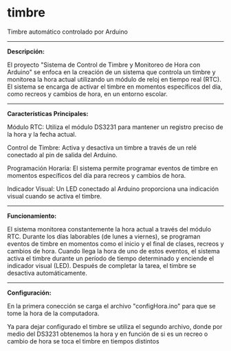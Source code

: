 # timbre
Timbre automático controlado por Arduino 

----------------------------------------------------------------------------------------

**Descripción:**

El proyecto "Sistema de Control de Timbre y Monitoreo de Hora con Arduino" se enfoca en la creación de un sistema que controla un timbre y monitorea la hora actual utilizando un módulo de reloj en tiempo real (RTC). El sistema se encarga de activar el timbre en momentos específicos del día, como recreos y cambios de hora, en un entorno escolar.

----------------------------------------------------------------------------------------

**Características Principales:**

Módulo RTC: Utiliza el módulo DS3231 para mantener un registro preciso de la hora y la fecha actual.

Control de Timbre: Activa y desactiva un timbre a través de un relé conectado al pin de salida del Arduino.

Programación Horaria: El sistema permite programar eventos de timbre en momentos específicos del día para recreos y cambios de hora.

Indicador Visual: Un LED conectado al Arduino proporciona una indicación visual cuando se activa el timbre.

----------------------------------------------------------------------------------------

**Funcionamiento:**

El sistema monitorea constantemente la hora actual a través del módulo RTC. Durante los días laborables (de lunes a viernes), se programan eventos de timbre en momentos como el inicio y el final de clases, recreos y cambios de hora. Cuando llega la hora de uno de estos eventos, el sistema activa el timbre durante un período de tiempo determinado y enciende el indicador visual (LED). Después de completar la tarea, el timbre se desactiva automáticamente.

----------------------------------------------------------------------------------------

**Configuración:**

En la primera conección se carga el archivo "configHora.ino" para que se tome la hora de la computadora.

Ya para dejar configurado el timbre se utiliza el segundo archivo, donde por medio del DS3231 obtenemos la hora y en función de si es un recreo o cambio de hora se toca el timbre en tiempos distintos
